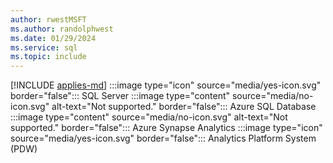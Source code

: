 ```yaml
---
author: rwestMSFT
ms.author: randolphwest
ms.date: 01/29/2024
ms.service: sql
ms.topic: include
---
```


[!INCLUDE [applies-md](applies-md.md)] :::image type="icon" source="media/yes-icon.svg" border="false"::: SQL Server :::image type="content" source="media/no-icon.svg" alt-text="Not supported." border="false"::: Azure SQL Database :::image type="content" source="media/no-icon.svg" alt-text="Not supported." border="false"::: Azure Synapse Analytics :::image type="icon" source="media/yes-icon.svg" border="false"::: Analytics Platform System (PDW)
